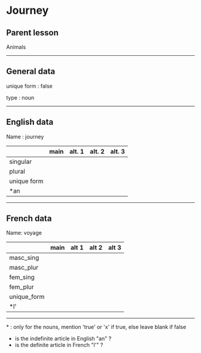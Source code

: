 # Journey

## Parent lesson

<section>

Animals

</section>

---

## General data

<section>

unique form : false

type : noun

</section>

---

## English data

<section>

Name : journey

|             | main | alt. 1 | alt. 2 | alt. 3 |
| :---------- | :--: | :----: | :----: | :----: |
| singular    |      |        |        |        |
| plural      |      |        |        |        |
| unique form |      |        |        |        |
| \*an        |      |        |        |        |

</section>

---

## French data

<section>

Name: voyage

|             | main | alt 1 | alt 2 | alt 3 |
| :---------- | :--: | :---: | :---: | :---: |
| masc_sing   |      |       |       |       |
| masc_plur   |      |       |       |       |
| fem_sing    |      |       |       |       |
| fem_plur    |      |       |       |       |
| unique_form |      |       |       |       |
| \*l'        |      |       |       |       |

</section>

---

\* : only for the nouns, mention 'true' or 'x' if true, else leave blank if false

- is the indefinite article in English "an" ?
- is the definite article in French "l'" ?
